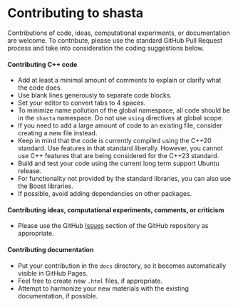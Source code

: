 # Contributing to shasta

Contributions of code, ideas, computational experiments,
or documentation are welcome. 
To contribute, please use the standard GitHub Pull Request process
and take into consideration the coding suggestions below.

#### Contributing C++ code

* Add at least a minimal amount
of comments to explain or clarify what the code does. 
* Use blank lines generously to separate code blocks.
* Set your editor to convert tabs to 4 spaces.
* To minimize name pollution of the global namespace,
all code should be in the `shasta` namespace.
Do not use `using` directives at global scope.
* If you need to add a large amount of code to an existing
file, consider creating a new file instead.
* Keep in mind that the code is currently compiled
using the C++20 standard. Use features in that standard
liberally. However, you cannot use C++ features
that are being considered for the C++23 standard.
* Build and test your code using the current long term support Ubuntu release.
* For functionality not provided
by the standard libraries, you can also use the Boost libraries.
* If possible, avoid adding dependencies on other packages.

#### Contributing ideas, computational experiments, comments, or criticism
* Please use the GitHub
[Issues](https://github.com/paoloshasta/shasta/issues)
section of the GitHub repository as appropriate.

#### Contributing documentation

* Put your contribution in the `docs`
directory, so it becomes automatically visible in GitHub Pages.
* Feel free to create new `.html` files, if appropriate.
* Attempt to harmonize your new materials with the existing
documentation, if possible.

